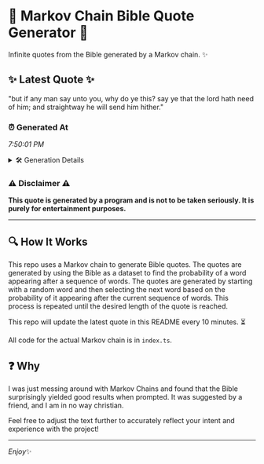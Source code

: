 # 📖 Markov Chain Bible Quote Generator 📖

Infinite quotes from the Bible generated by a Markov chain. ✨

## ✨ Latest Quote ✨
"but if any man say unto you, why do ye this? say ye that the lord hath need of him; and straightway he will send him hither."

### ⏰ Generated At
*7:50:01 PM*

<details>
    <summary>🛠️ Generation Details</summary>
    <p>
        <strong>🌱 Seed:</strong> but<br>
        <strong>🔄 Iterations:</strong> 26<br>
        <strong>📜 Context History:</strong><br>[ but ]: if<br>[ but, if ]: any<br>[ but, if, any ]: man<br>[ but, if, any, man ]: say<br>[ but, if, any, man, say ]: unto<br>[ but, if, any, man, say, unto ]: you,<br>[ if, any, man, say, unto, you, ]: why<br>[ any, man, say, unto, you,, why ]: do<br>[ man, say, unto, you,, why, do ]: ye<br>[ say, unto, you,, why, do, ye ]: this?<br>[ unto, you,, why, do, ye, this? ]: say<br>[ you,, why, do, ye, this?, say ]: ye<br>[ why, do, ye, this?, say, ye ]: that<br>[ do, ye, this?, say, ye, that ]: the<br>[ ye, this?, say, ye, that, the ]: lord<br>[ this?, say, ye, that, the, lord ]: hath<br>[ say, ye, that, the, lord, hath ]: need<br>[ ye, that, the, lord, hath, need ]: of<br>[ that, the, lord, hath, need, of ]: him;<br>[ the, lord, hath, need, of, him; ]: and<br>[ lord, hath, need, of, him;, and ]: straightway<br>[ hath, need, of, him;, and, straightway ]: he<br>[ need, of, him;, and, straightway, he ]: will<br>[ of, him;, and, straightway, he, will ]: send<br>[ him;, and, straightway, he, will, send ]: him<br>[ and, straightway, he, will, send, him ]: hither.<br>
    </p>
</details>

### ⚠️ Disclaimer ⚠️
**This quote is generated by a program and is not to be taken seriously. It is purely for entertainment purposes.**

---

## 🔍 How It Works

This repo uses a Markov chain to generate Bible quotes. The quotes are generated by using the Bible as a dataset to find the probability of a word appearing after a sequence of words. The quotes are generated by starting with a random word and then selecting the next word based on the probability of it appearing after the current sequence of words. This process is repeated until the desired length of the quote is reached.

This repo will update the latest quote in this README every 10 minutes. ⏳

All code for the actual Markov chain is in `index.ts`.

## ❓ Why

I was just messing around with Markov Chains and found that the Bible surprisingly yielded good results when prompted. 
It was suggested by a friend, and I am in no way christian.

Feel free to adjust the text further to accurately reflect your intent and experience with the project!

---

*Enjoy*✨
